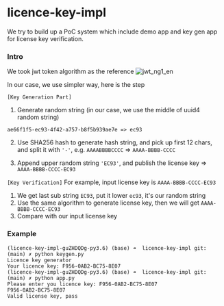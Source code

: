 # licence-key-impl

We try to build up a PoC system which include demo app and key gen app for license key verification.

### Intro
We took jwt token algorithm as the reference
![jwt_ng1_en](https://i.imgur.com/XSesjJh.png)

In our case, we use simpler way, here is the step

`[Key Generation Part]`
1. Generate random string (in our case, we use the middle of uuid4 random string)
```
ae66f1f5-ec93-4f42-a757-b8f5b939ae7e => ec93
```
2. Use SHA256 hash to generate hash string, and pick up first 12 chars, and split it with `'-'`, 
e.g. `AAAABBBBCCCC` => `AAAA-BBBB-CCCC`

3. Append upper random string `'EC93'`, and publish the license key
=> `AAAA-BBBB-CCCC-EC93`

`[Key Verification]`
For example, input license key is `AAAA-BBBB-CCCC-EC93`
1. We get last sub string `EC93`, put it lower `ec93`, it's our random string
2. Use the same algorithm to generate license key, then we will get `AAAA-BBBB-CCCC-EC93`
3. Compare with our input license key

### Example
```
(licence-key-impl-guZHDQDg-py3.6) (base) ➜  licence-key-impl git:(main) ✗ python keygen.py
Licence key generator
Your licence key: F956-0AB2-BC75-8E07
(licence-key-impl-guZHDQDg-py3.6) (base) ➜  licence-key-impl git:(main) ✗ python app.py   
Please enter you licence key: F956-0AB2-BC75-8E07
F956-0AB2-BC75-8E07
Valid license key, pass
```
